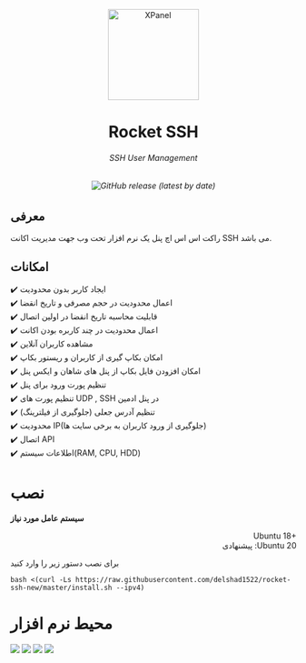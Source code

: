 <p align="center">
<picture>
<img width="160" height="160"  alt="XPanel" src="https://raw.githubusercontent.com/mahmoud-ap/rocket-ssh/master/images/logo.png">
</picture>
  </p> 
<p align="center">
<h1 align="center"/>Rocket SSH</h1>
<h6 align="center">SSH User Management<h6>
</p>

<p align="center">
<img alt="GitHub release (latest by date)" src="https://img.shields.io/github/v/release/mahmoud-ap/rocket-ssh">
</p>

## معرفی <br>

راکت اس اس اچ پنل یک نرم افزار تحت وب جهت مدیریت اکانت SSH می باشد.

## امکانات <br>

✔️ ایجاد کاربر بدون محدودیت <br>
✔️ اعمال محدودیت در حجم مصرفی و تاریخ انقضا<br>
✔️ قابلیت محاسبه تاریخ انقضا در اولین اتصال<br>
✔️ اعمال محدودیت در چند کاربره بودن اکانت<br>
✔️ مشاهده کاربران آنلاین<br>
✔️ امکان بکاپ گیری از کاربران و ریستور بکاپ<br>
✔️ امکان افزودن فایل بکاپ از پنل های شاهان و ایکس پنل<br>
✔️ تنظیم پورت ورود برای پنل<br>
✔️ تنظیم پورت های UDP , SSH در پنل ادمین<br>
✔️ تنظیم آدرس جعلی (جلوگیری از فیلترینگ) <br>
✔️ محدودیت IP(جلوگیری از ورود کاربران به برخی سایت ها)<br>
✔️ اتصال API<br>
✔️ اطلاعات سیستم(RAM, CPU, HDD)<br>

# نصب

**سیستم عامل مورد نیاز**

<p align="right">
Ubuntu 18+<br>
پیشنهادی :Ubuntu 20
</p>

برای نصب دستور زیر را وارد کنید<br>

```
bash <(curl -Ls https://raw.githubusercontent.com/delshad1522/rocket-ssh-new/master/install.sh --ipv4)
```



# محیط نرم افزار

![](images/1.png)
![](images/2.png)
![](images/3.png)
![](images/4.png)
